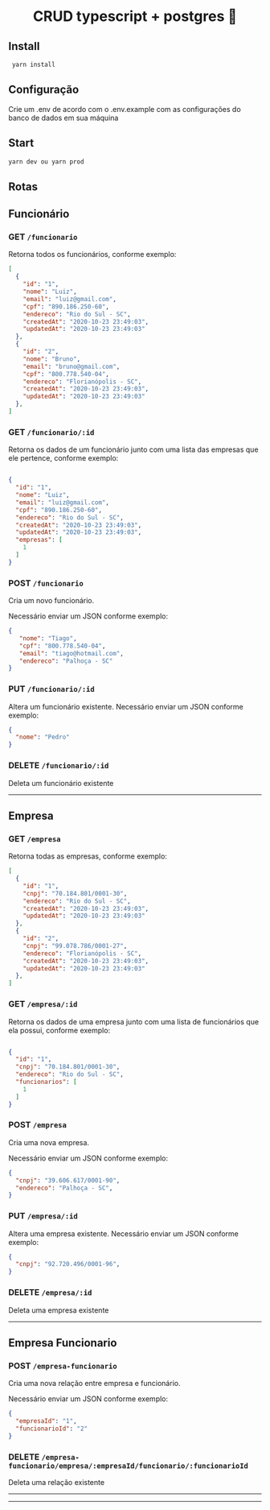 <h1 align="center">CRUD typescript + postgres 📝</h1>

## Install

```sh
 yarn install 
```

## Configuração

Crie um .env de acordo com o .env.example com as configurações do banco de dados em sua máquina


## Start

```sh
yarn dev ou yarn prod 
```

## Rotas

## Funcionário

### GET `/funcionario`
Retorna todos os funcionários, conforme exemplo:
```json
[
  {
    "id": "1",
    "nome": "Luiz",
    "email": "luiz@gmail.com",
    "cpf": "890.186.250-60",
    "endereco": "Rio do Sul - SC",
    "createdAt": "2020-10-23 23:49:03",
    "updatedAt": "2020-10-23 23:49:03"
  },
  {
    "id": "2",
    "nome": "Bruno",
    "email": "bruno@gmail.com",
    "cpf": "800.778.540-04",
    "endereco": "Florianópolis - SC",
    "createdAt": "2020-10-23 23:49:03",
    "updatedAt": "2020-10-23 23:49:03"
  },
]
```

### GET `/funcionario/:id`
Retorna os dados de um funcionário junto com uma lista das empresas que ele pertence, conforme exemplo:
```json

{
  "id": "1",
  "nome": "Luiz",
  "email": "luiz@gmail.com",
  "cpf": "890.186.250-60",
  "endereco": "Rio do Sul - SC",
  "createdAt": "2020-10-23 23:49:03",
  "updatedAt": "2020-10-23 23:49:03",
  "empresas": [
    1
  ]
}
```

### POST `/funcionario`
Cria um novo funcionário.

Necessário enviar um JSON conforme exemplo:
```json
{
   "nome": "Tiago",
   "cpf": "800.778.540-04",
   "email": "tiago@hotmail.com",
   "endereco": "Palhoça - SC"
}
```

### PUT `/funcionario/:id`
Altera um funcionário existente.
Necessário enviar um JSON conforme exemplo:
```json
{
  "nome": "Pedro"
}
```

### DELETE `/funcionario/:id`
Deleta um funcionário existente

---

## Empresa

### GET `/empresa`
Retorna todas as empresas, conforme exemplo:
```json
[
  {
    "id": "1",
    "cnpj": "70.184.801/0001-30",
    "endereco": "Rio do Sul - SC",
    "createdAt": "2020-10-23 23:49:03",
    "updatedAt": "2020-10-23 23:49:03"
  },
  {
    "id": "2",
    "cnpj": "99.078.786/0001-27",
    "endereco": "Florianópolis - SC",
    "createdAt": "2020-10-23 23:49:03",
    "updatedAt": "2020-10-23 23:49:03"
  },
]
```

### GET `/empresa/:id`
Retorna os dados de uma empresa junto com uma lista de funcionários que ela possui, conforme exemplo:
```json

{
  "id": "1",
  "cnpj": "70.184.801/0001-30",
  "endereco": "Rio do Sul - SC",
  "funcionarios": [
    1
  ]
}
```

### POST `/empresa`
Cria uma nova empresa.

Necessário enviar um JSON conforme exemplo:
```json
{
  "cnpj": "39.606.617/0001-90",
  "endereco": "Palhoça - SC",
}
```

### PUT `/empresa/:id`
Altera uma empresa existente.
Necessário enviar um JSON conforme exemplo:
```json
{
  "cnpj": "92.720.496/0001-96",
}
```

### DELETE `/empresa/:id`
Deleta uma empresa existente

---


## Empresa Funcionario

### POST `/empresa-funcionario`
Cria uma nova relação entre empresa e funcionário.

Necessário enviar um JSON conforme exemplo:
```json
{
  "empresaId": "1",
  "funcionarioId": "2"
}
```


### DELETE `/empresa-funcionario/empresa/:empresaId/funcionario/:funcionarioId`
Deleta uma relação existente

---

***
